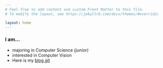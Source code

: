 ```yaml
---
# Feel free to add content and custom Front Matter to this file.
# To modify the layout, see https://jekyllrb.com/docs/themes/#overriding-theme-defaults

layout: home
---
```


 ### I am...

  * majoring in Computer Science *(junior)*
  * interested in Computer Vision
  * Here is my [blog git](https://github.com/Ssukdaebat60/Ssukdaebat60.github.io) 
